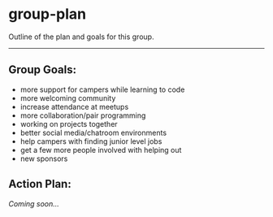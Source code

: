 # group-plan
Outline of the plan and goals for this group.

<hr>

## Group Goals:

* more support for campers while learning to code
* more welcoming community
* increase attendance at meetups
* more collaboration/pair programming
* working on projects together
* better social media/chatroom environments
* help campers with finding junior level jobs
* get a few more people involved with helping out
* new sponsors

## Action Plan:

*Coming soon...*
